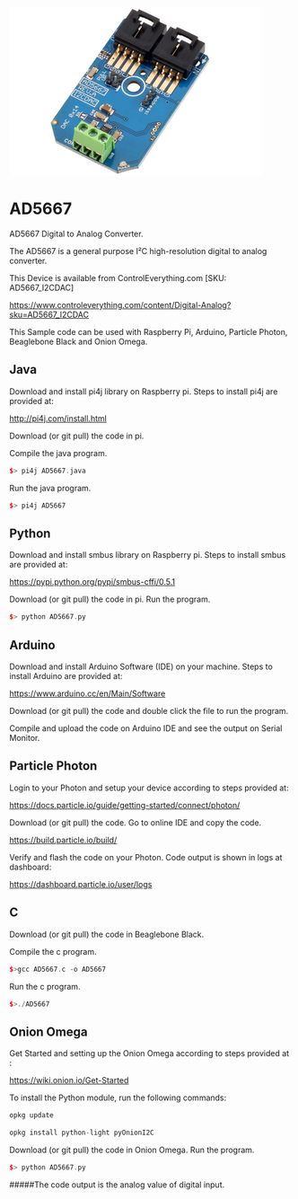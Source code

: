 [![AD5667](AD5667_I2CDAC.png)](https://www.controleverything.com/content/Digital-Analog?sku=AD5667_I2CDAC)
# AD5667
AD5667 Digital to Analog Converter.

The AD5667 is a general purpose I²C high-resolution digital to analog converter.

This Device is available from ControlEverything.com [SKU: AD5667_I2CDAC]

https://www.controleverything.com/content/Digital-Analog?sku=AD5667_I2CDAC

This Sample code can be used with Raspberry Pi, Arduino, Particle Photon, Beaglebone Black and Onion Omega.

## Java
Download and install pi4j library on Raspberry pi. Steps to install pi4j are provided at:

http://pi4j.com/install.html

Download (or git pull) the code in pi.

Compile the java program.
```cpp
$> pi4j AD5667.java
```

Run the java program.
```cpp
$> pi4j AD5667
```

## Python
Download and install smbus library on Raspberry pi. Steps to install smbus are provided at:

https://pypi.python.org/pypi/smbus-cffi/0.5.1

Download (or git pull) the code in pi. Run the program.

```cpp
$> python AD5667.py
```

## Arduino
Download and install Arduino Software (IDE) on your machine. Steps to install Arduino are provided at:

https://www.arduino.cc/en/Main/Software

Download (or git pull) the code and double click the file to run the program.

Compile and upload the code on Arduino IDE and see the output on Serial Monitor.


## Particle Photon

Login to your Photon and setup your device according to steps provided at:

https://docs.particle.io/guide/getting-started/connect/photon/

Download (or git pull) the code. Go to online IDE and copy the code.

https://build.particle.io/build/

Verify and flash the code on your Photon. Code output is shown in logs at dashboard:

https://dashboard.particle.io/user/logs


## C

Download (or git pull) the code in Beaglebone Black.

Compile the c program.
```cpp
$>gcc AD5667.c -o AD5667
```
Run the c program.
```cpp
$>./AD5667
```

## Onion Omega

Get Started and setting up the Onion Omega according to steps provided at :

https://wiki.onion.io/Get-Started

To install the Python module, run the following commands:
```cpp
opkg update
```
```cpp
opkg install python-light pyOnionI2C
```

Download (or git pull) the code in Onion Omega. Run the program.

```cpp
$> python AD5667.py
```

#####The code output is the analog value of digital input.

